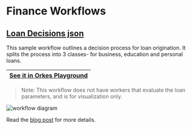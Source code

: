 # Finance Workflows

##  [Loan Decisions json](https://github.com/conductor-sdk/conductor-examples/blob/main/finance/loan_banking.json)  


This sample workflow outlines a decision process for loan origination. It splits the process into 3 classes- for business, education and personal loans.

|[See it in Orkes Playground](https://play.orkes.io/workflowDef/loan_banking)|
|---| 

> Note: This workflow does not have workers that evaluate the loan parameters, and is for visualization only.

![workflow diagram](https://orkes.io/content/assets/images/lending_flow-af1d99d58e14d69eefa46125108dd62d.png)

Read the [blog post](https://orkes.io/content/blog/loan-banking-using-conductor) for more details.

